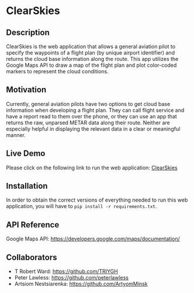 # ClearSkies

## Description

ClearSkies is the web application that allows a general aviation pilot to specify the waypoints
of a flight plan (by unique airport identifier) and returns the cloud base information
along the route.
This app utilizes the Google Maps API to draw a map of the flight plan and plot
color-coded markers to represent the cloud conditions.

## Motivation

Currently, general aviation pilots have two options to get cloud base information when developing a flight plan. They can call flight service and have a report read to them over the phone, or they can use an app that returns the raw, unparsed METAR data along their route. Neither are especially helpful in displaying the relevant data in a clear or meaningful manner.

## Live Demo

Please click on the following link to run the web application: [ClearSkies](http://clearskies.herokuapp.com/)

## Installation

In order to obtain the correct versions of everything needed to run this web application,
you will have to ```pip install -r requirements.txt```.

## API Reference

Google Maps API: https://developers.google.com/maps/documentation/

## Collaborators

- T Robert Ward: https://github.com/TRIYGH
- Peter Lawless: https://github.com/peterlawless
- Artsiom Nestsiarenka: https://github.com/ArtyomMinsk
